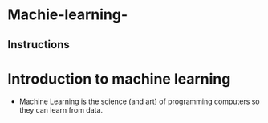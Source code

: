 # Machie-learning-


## Instructions
# Introduction to machine learning 

 * Machine Learning is the science (and art) of programming computers so they can
learn from data. 
